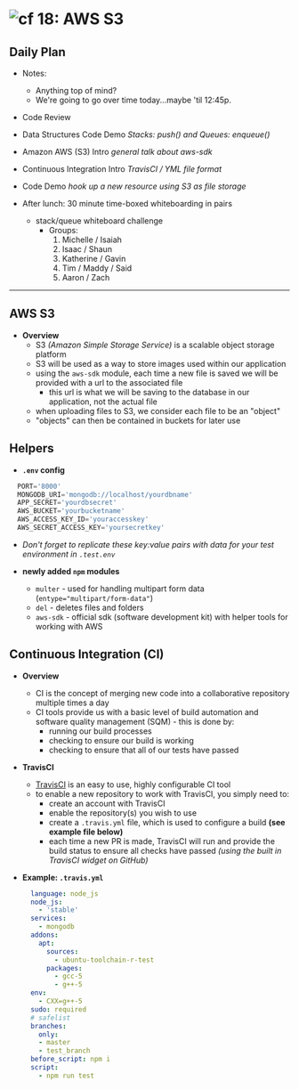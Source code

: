 ![cf](http://i.imgur.com/7v5ASc8.png) 18: AWS S3
=====================================

## Daily Plan
* Notes: 
  - Anything top of mind?
  - We're going to go over time today...maybe 'til 12:45p.

* Code Review
* Data Structures Code Demo _Stacks: push() and Queues: enqueue()_
* Amazon AWS (S3) Intro _general talk about aws-sdk_
* Continuous Integration Intro _TravisCI / YML file format_
* Code Demo _hook up a new resource using S3 as file storage_

* After lunch:  30 minute time-boxed whiteboarding in pairs
  - stack/queue whiteboard challenge
    * Groups:
      1. Michelle / Isaiah
      2. Isaac / Shaun
      3. Katherine / Gavin
      4. Tim / Maddy / Said
      5. Aaron / Zach

-----

## AWS S3
  * **Overview**
    * S3 *(Amazon Simple Storage Service)* is a scalable object storage platform
    * S3 will be used as a way to store images used within our application
    * using the `aws-sdk` module, each time a new file is saved we will be provided with a url to the associated file
      * this url is what we will be saving to the database in our application, not the actual file
    * when uploading files to S3, we consider each file to be an "object"
    * "objects" can then be contained in buckets for later use

## Helpers
  * **`.env` config**
  ``` javascript
    PORT='8000'
    MONGODB_URI='mongodb://localhost/yourdbname'
    APP_SECRET='yourdbsecret'
    AWS_BUCKET='yourbucketname'
    AWS_ACCESS_KEY_ID='youraccesskey'
    AWS_SECRET_ACCESS_KEY='yoursecretkey'
  ```
  * _Don't forget to replicate these key:value pairs with data for your test environment in `.test.env`_

  * **newly added `npm` modules**
    * `multer` - used for handling multipart form data (`entype="multipart/form-data"`)
    * `del` - deletes files and folders
    * `aws-sdk` - official sdk (software development kit) with helper tools for working with AWS


## Continuous Integration (CI)
  * **Overview**
    * CI is the concept of merging new code into a collaborative repository multiple times a day
    * CI tools provide us with a basic level of build automation and software quality management (SQM) - this is done by:
      * running our build processes
      * checking to ensure our build is working
      * checking to ensure that all of our tests have passed

  * **TravisCI**
    * [TravisCI](www.travisci.org) is an easy to use, highly configurable CI tool
    * to enable a new repository to work with TravisCI, you simply need to:
      * create an account with TravisCI
      * enable the repository(s) you wish to use
      * create a `.travis.yml` file, which is used to configure a build **(see example file below)**
      * each time a new PR is made, TravisCI will run and provide the build status to ensure all checks have passed *(using the built in TravisCI widget on GitHub)*

  * **Example: `.travis.yml`**
    ```yml
      language: node_js
      node_js:
        - 'stable'
      services:
        - mongodb
      addons:
        apt:
          sources:
            - ubuntu-toolchain-r-test
          packages:
            - gcc-5
            - g++-5
      env:
        - CXX=g++-5
      sudo: required
      # safelist
      branches:
        only:
        - master
        - test_branch
      before_script: npm i
      script:
        - npm run test
    ```
